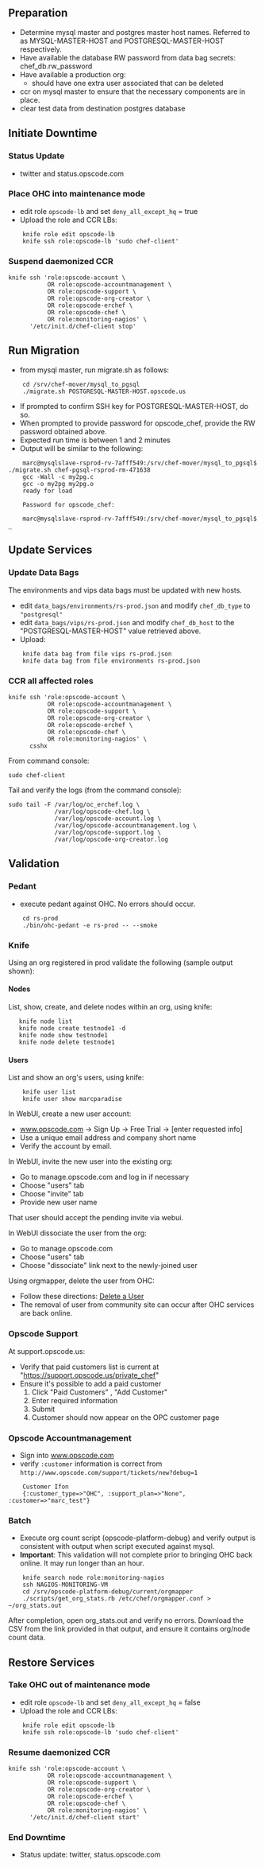 ## 

## Preparation
* Determine mysql master and postgres master host names. Referred to as
  MYSQL-MASTER-HOST and POSTGRESQL-MASTER-HOST respectively. 
* Have available the database RW password from data bag secrets: chef\_db.rw\_password 
* Have available a production org: 
    * should have one extra user associated that can be deleted 
* ccr on mysql master to ensure that the necessary components are in place.
* clear test data from destination postgres database


## Initiate Downtime

### Status Update
* twitter and status.opscode.com

### Place OHC into maintenance mode
* edit role ``opscode-lb`` and set ``deny_all_except_hq`` = true
* Upload the role and CCR LBs: 

```
    knife role edit opscode-lb
    knife ssh role:opscode-lb 'sudo chef-client'
```

### Suspend daemonized CCR 

```
knife ssh 'role:opscode-account \
           OR role:opscode-accountmanagement \
           OR role:opscode-support \
           OR role:opscode-org-creator \
           OR role:opscode-erchef \
           OR role:opscode-chef \
           OR role:monitoring-nagios' \
      '/etc/init.d/chef-client stop'
```

## Run Migration
* from mysql master, run migrate.sh as follows: 

```
    cd /srv/chef-mover/mysql_to_pgsql
    ./migrate.sh POSTGRESQL-MASTER-HOST.opscode.us
```

* If prompted to confirm SSH key for POSTGRESQL-MASTER-HOST, do so.
* When prompted to provide password for opscode\_chef, provide the RW password obtained above. 
* Expected run time is between 1 and 2 minutes
* Output will be similar to the following:

```
    marc@mysqlslave-rsprod-rv-7afff549:/srv/chef-mover/mysql_to_pgsql$ ./migrate.sh chef-pgsql-rsprod-rm-471638
    gcc -Wall -c my2pg.c
    gcc -o my2pg my2pg.o
    ready for load

    Password for opscode_chef: 

    marc@mysqlslave-rsprod-rv-7afff549:/srv/chef-mover/mysql_to_pgsql$ _
```

## Update Services

### Update Data Bags
The environments and vips data bags must be updated with new hosts. 

* edit ``data_bags/environments/rs-prod.json`` and modify ``chef_db_type`` to
  ``"postgresql"``
* edit ``data_bags/vips/rs-prod.json`` and modify ``chef_db_host``
  to the "POSTGRESQL-MASTER-HOST" value retrieved above. 
* Upload: 

```
    knife data bag from file vips rs-prod.json
    knife data bag from file environments rs-prod.json
```

### CCR all affected roles

```
knife ssh 'role:opscode-account \
           OR role:opscode-accountmanagement \
           OR role:opscode-support \
           OR role:opscode-org-creator \
           OR role:opscode-erchef \
           OR role:opscode-chef \
           OR role:monitoring-nagios' \
      csshx
```

From command console:
```
sudo chef-client
```

Tail and verify the logs (from the command console):
```
sudo tail -F /var/log/oc_erchef.log \
             /var/log/opscode-chef.log \
             /var/log/opscode-account.log \
             /var/log/opscode-accountmanagement.log \
             /var/log/opscode-support.log \
             /var/log/opscode-org-creator.log
```

## Validation 

### Pedant
* execute pedant against OHC. No errors should occur.

```
    cd rs-prod
    ./bin/ohc-pedant -e rs-prod -- --smoke
```

### Knife
Using an org registered in prod validate the following (sample output
shown): 

#### Nodes
List, show, create, and delete nodes within an org, using knife: 

```
   knife node list
   knife node create testnode1 -d
   knife node show testnode1
   knife node delete testnode1 
```

#### Users
List and show an org's users, using knife:
```
    knife user list
    knife user show marcparadise

```

In WebUI, create a new user account: 
* www.opscode.com -> Sign Up -> Free Trial -> [enter requested info]
* Use a unique email address and company short name
* Verify the account by email.

In WebUI, invite the new user into the existing org: 
* Go to manage.opscode.com and log in if necessary 
* Choose "users" tab
* Choose "invite" tab 
* Provide new user name 

That user should accept the pending invite via webui.  

In WebUI dissociate the user from the org: 
* Go to manage.opscode.com
* Choose "users" tab 
* Choose "dissociate" link next to the newly-joined user 

Using orgmapper, delete the user from OHC:
* Follow these directions: [Delete a User](https://wiki.corp.opscode.com/display/CORP/Orgmapper+Tips+and+Tricks#OrgmapperTipsandTricks-orgmapperDeleteauser)
* The removal of user from community site can occur after OHC services
  are back online.  

### Opscode Support
At support.opscode.us: 
* Verify that paid customers list is current at
  "https://support.opscode.us/private_chef"
* Ensure it's possible to add a paid customer
    1. Click "Paid Customers" , "Add Customer" 
    1. Enter required information 
    1. Submit 
    1. Customer should now appear on the OPC customer page


### Opscode Accountmanagement
* Sign into www.opscode.com
* verify ``:customer`` information is correct from ``http://www.opscode.com/support/tickets/new?debug=1``

```
    Customer Ifon
    {:customer_type=>"OHC", :support_plan=>"None", :customer=>"marc_test"}
```

### Batch 
* Execute org count script (opscode-platform-debug) and verify output is
  consistent with output when script executed against mysql. 
* **Important**: This validation will not complete prior to bringing OHC
  back online. It may run longer than an hour. 

```
    knife search node role:monitoring-nagios 
    ssh NAGIOS-MONITORING-VM
    cd /srv/opscode-platform-debug/current/orgmapper
    ./scripts/get_org_stats.rb /etc/chef/orgmapper.conf > ~/org_stats.out
```

After completion, open org_stats.out and verify no errors.  Download the CSV from the link provided 
in that output, and ensure it contains org/node count data.

## Restore Services

### Take OHC out of maintenance mode 
* edit role ``opscode-lb`` and set ``deny_all_except_hq`` = false
* Upload the role and CCR LBs: 

```
    knife role edit opscode-lb
    knife ssh role:opscode-lb 'sudo chef-client'
```

### Resume daemonized CCR 

```
knife ssh 'role:opscode-account \
           OR role:opscode-accountmanagement \
           OR role:opscode-support \
           OR role:opscode-org-creator \
           OR role:opscode-erchef \
           OR role:opscode-chef \
           OR role:monitoring-nagios' \
      '/etc/init.d/chef-client start'
```

### End Downtime
* Status update: twitter, status.opscode.com
